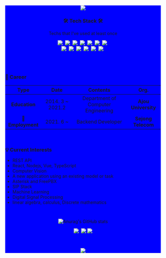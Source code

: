 <div style="background-color:blue">

<p align="center"><img src="https://capsule-render.vercel.app/api?type=soft&color=auto&height=150&section=header&text=jongsunPark&fontSize=70&animation=twinkling"></p>


<h3 align="center">🛠 Tech Stack 🛠</h3>

<p align="center"> Techs that I've used at least once </p>

<p align="center">
  <img src="https://img.shields.io/badge/Python-3766AB?style=flat-square&logo=Python&logoColor=white"/></a>&nbsp 
  <img src="https://img.shields.io/badge/Java-007396?style=flat-square&logo=Java&logoColor=white"/></a>&nbsp 
  <img src="https://img.shields.io/badge/C++-00599C?style=flat-square&logo=C%2B%2B&logoColor=white"/></a>&nbsp 
  <img src="https://img.shields.io/badge/C-A8B9CC?style=flat-square&logo=C&logoColor=white"/></a>&nbsp 
  <img src="https://img.shields.io/badge/Javascript-ffb13b?style=flat-square&logo=javascript&logoColor=white"/></a>&nbsp 
  <img src="https://img.shields.io/badge/NodeJS-4ec820?style=flat-square&logo=node.js&logoColor=white"/></a>&nbsp   
  <img src="https://img.shields.io/badge/css-1572B6?style=flat-square&logo=css3&logoColor=white"/></a>&nbsp 
  <br>
  <img src="https://img.shields.io/badge/SpringBoot-6DB33F?style=flat-square&logo=Spring&logoColor=white"/></a>&nbsp 
  <img src="https://img.shields.io/badge/Django-092E20?style=flat-square&logo=Django&logoColor=white"/></a>&nbsp 
  <img src="https://img.shields.io/badge/Mysql-E6B91E?style=flat-square&logo=MySql&logoColor=white"/></a>&nbsp 
  <img src="https://img.shields.io/badge/aws-333664?style=flat-square&logo=amazon-aws&logoColor=white"/></a>&nbsp 
  <img src="https://img.shields.io/badge/elasticsearch-005571?style=flat-square&logo=elasticsearch&logoColor=white"/></a>&nbsp 
  <img src="https://img.shields.io/badge/Asterisk-00cbec?style=flat-square&logo=Sourcegraph&logoColor=white"/></a>&nbsp 
</p>

<br>


<!-- career start -->
 
<br>
 
### :purple_heart: Career

| **Type** | **Date** | **Contents** | **Org.** |
|:--------:|:--------:|:--------:|:--------:|
| **Education** | 2014. 3 ~ 2021.2 | Department of Computer Engineering | **Ajou University** |
| **:office:Employment** | 2021. 6 ~ | Backend Developer | **Sejong Telecom** |

<br>

### :bulb: Current Interests
- REST API
- React, Nodejs, Vue, TypeScript 
- Computer Vision
- A new application using an existing model or task
- Asterisk and FreePBX 
- SIP Stack
- Machine Learning
- Digital Signal Processing
- linear algebra, calculus, Discrete mathematics

<br>
  
<!-- 여기까지가 내 커리어  -->

<div align="center">
  
![Anurag's GitHub stats](https://github-readme-stats.vercel.app/api?username=nusgnojkrap&show_icons=true&theme=synthwave)
 
</div>


<p align="center">
  <a href="https://www.instagram.com/nusgnojkrap/"><img src="https://img.shields.io/badge/Instagram-E4405F?style=flat-square&logo=Instagram&logoColor=white"/></a>&nbsp
  <a href="mailto:ahrl1994@gmail.com"><img src="https://img.shields.io/badge/Gmail-d14836?style=flat-square&logo=Gmail&logoColor=white"/></a>
  <a href="https://dsp.stackexchange.com/users/61009/jongsun-park"><img src="https://img.shields.io/badge/Stackexchange-d14836?style=flat-square&logo=Stackexchange&logoColor=white"/></a>
</p>
<br>

<p align="center">
  <a href="https://hits.seeyoufarm.com"><img src="https://hits.seeyoufarm.com/api/count/incr/badge.svg?url=https%3A%2F%2Fgithub.com%2FjongsunPark&count_bg=%23ED6DA3&title_bg=%2386757E&icon=github.svg&icon_color=%23E1DEDE&title=hits&edge_flat=false"/></a>
</p>

</div>

